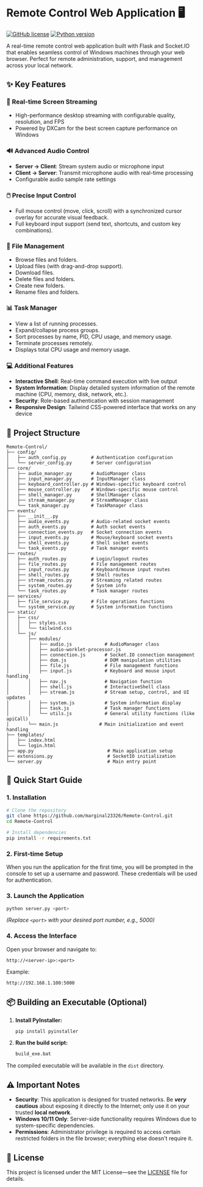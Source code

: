 # Remote Control Web Application 🖥️

[![GitHub license](https://img.shields.io/badge/license-MIT-blue.svg)](https://github.com/marginal23326/Remote-Control/blob/main/LICENSE)
[![Python version](https://img.shields.io/badge/python-3.13+-blue)](https://www.python.org/downloads/)

A real-time remote control web application built with Flask and Socket.IO that enables seamless control of Windows machines through your web browser. Perfect for remote administration, support, and management across your local network.

## ✨ Key Features

### 🎥 Real-time Screen Streaming

-   High-performance desktop streaming with configurable quality, resolution, and FPS
-   Powered by DXCam for the best screen capture performance on Windows

### 🔊 Advanced Audio Control

-   **Server → Client**: Stream system audio or microphone input
-   **Client → Server**: Transmit microphone audio with real-time processing
-   Configurable audio sample rate settings

### 🖱️ Precise Input Control

-   Full mouse control (move, click, scroll) with a synchronized cursor overlay for accurate visual feedback.
-   Full keyboard input support (send text, shortcuts, and custom key combinations).

### 📁 File Management

-   Browse files and folders.
-   Upload files (with drag-and-drop support).
-   Download files.
-   Delete files and folders.
-   Create new folders.
-   Rename files and folders.

### 📊 Task Manager

-   View a list of running processes.
-   Expand/collapse process groups.
-   Sort processes by name, PID, CPU usage, and memory usage.
-   Terminate processes remotely.
-   Displays total CPU usage and memory usage.

### 💻 Additional Features

-   **Interactive Shell**: Real-time command execution with live output
-   **System Information**: Display detailed system information of the remote machine (CPU, memory, disk, network, etc.).
-   **Security**: Role-based authentication with session management
-   **Responsive Design**: Tailwind CSS-powered interface that works on any device

## 🌳 Project Structure

```
Remote-Control/
├── config/
│   ├── auth_config.py         # Authentication configuration
│   └── server_config.py       # Server configuration
├── core/
│   ├── audio_manager.py       # AudioManager class
│   ├── input_manager.py       # InputManager class
│   ├── keyboard_controller.py # Windows-specific keyboard control
│   ├── mouse_controller.py    # Windows-specific mouse control
│   ├── shell_manager.py       # ShellManager class
│   ├── stream_manager.py      # StreamManager class
│   └── task_manager.py        # TaskManager class
├── events/
│   ├── __init__.py
│   ├── audio_events.py        # Audio-related socket events
│   ├── auth_events.py         # Auth socket events
│   ├── connection_events.py   # Socket connection events
│   ├── input_events.py        # Mouse/keyboard socket events
│   ├── shell_events.py        # Shell socket events
│   └── task_events.py         # Task manager events
├── routes/
│   ├── auth_routes.py         # Login/logout routes
│   ├── file_routes.py         # File management routes
│   ├── input_routes.py        # Keyboard/mouse input routes
│   ├── shell_routes.py        # Shell routes
│   ├── stream_routes.py       # Streaming related routes
│   ├── system_routes.py       # System info
│   └── task_routes.py         # Task manager routes
├── services/
│   ├── file_service.py        # File operations functions
│   └── system_service.py      # System information functions
├── static/
│   ├── css/
│   │   ├── styles.css
│   │   └── tailwind.css
│   └── js/
│       ├── modules/
│       │   ├── audio.js            # AudioManager class
│       │   ├── audio-worklet-processor.js
│       │   ├── connection.js       # Socket.IO connection management
│       │   ├── dom.js              # DOM manipulation utilities
│       │   ├── file.js             # File management functions
│       │   ├── input.js            # Keyboard and mouse input handling
│       │   ├── nav.js              # Navigation function
│       │   ├── shell.js            # InteractiveShell class
│       │   ├── stream.js           # Stream setup, control, and UI updates
│       │   ├── system.js           # System information display
│       │   ├── task.js             # Task manager functions
│       │   └── utils.js            # General utility functions (like apiCall)
│       └── main.js               # Main initialization and event handling
├── templates/
│   ├── index.html
│   └── login.html
├── app.py                           # Main application setup
├── extensions.py                    # SocketIO initialization
└── server.py                        # Main entry point
```

## 🚀 Quick Start Guide

### 1. Installation

```bash
# Clone the repository
git clone https://github.com/marginal23326/Remote-Control.git
cd Remote-Control

# Install dependencies
pip install -r requirements.txt
```

### 2. First-time Setup

When you run the application for the first time, you will be prompted in the console to set up a username and password. These credentials will be used for authentication.

### 3. Launch the Application

```bash
python server.py <port>
```

_(Replace `<port>` with your desired port number, e.g., 5000)_

### 4. Access the Interface

Open your browser and navigate to:

```
http://<server-ip>:<port>
```

Example:

```
http://192.168.1.100:5000
```

## 📦 Building an Executable (Optional)

1. **Install PyInstaller:**

    ```bash
    pip install pyinstaller
    ```

2. **Run the build script:**

    ```bash
    build_exe.bat
    ```

The compiled executable will be available in the `dist` directory.

## ⚠️ Important Notes

-   **Security**: This application is designed for trusted networks. Be **_very_** **cautious** about exposing it directly to the Internet; only use it on your trusted **local network**.
-   **Windows 10/11 Only**: Server-side functionality requires Windows due to system-specific dependencies.
-   **Permissions**: Administrator privilege is required to access certain restricted folders in the file browser; everything else doesn't require it.

## 📄 License

This project is licensed under the MIT License—see the [LICENSE](LICENSE) file for details.
